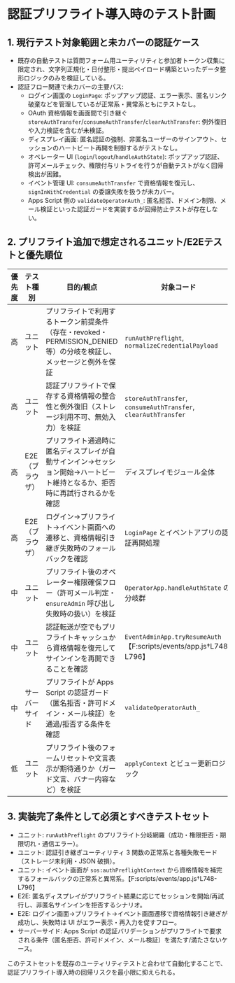 # 認証プリフライト導入時のテスト計画

## 1. 現行テスト対象範囲と未カバーの認証ケース
- 既存の自動テストは質問フォーム用ユーティリティと参加者トークン収集に限定され、文字列正規化・日付整形・提出ペイロード構築といったデータ整形ロジックのみを検証している。
- 認証フロー関連で未カバーの主要パス:
  - ログイン画面の `LoginPage`: ポップアップ認証、エラー表示、匿名リンク破棄などを管理しているが正常系・異常系ともにテストなし。
  - OAuth 資格情報を画面間で引き継ぐ `storeAuthTransfer`/`consumeAuthTransfer`/`clearAuthTransfer`: 例外復旧や入力検証を含むが未検証。
  - ディスプレイ画面: 匿名認証の強制、非匿名ユーザーのサインアウト、セッションのハートビート再開を制御するがテストなし。
  - オペレーター UI (`login`/`logout`/`handleAuthState`): ポップアップ認証、許可メールチェック、権限付与リトライを行うが自動テストがなく回帰検出が困難。
  - イベント管理 UI: `consumeAuthTransfer` で資格情報を復元し、`signInWithCredential` の委譲失敗を扱うが未カバー。
  - Apps Script 側の `validateOperatorAuth_`: 匿名拒否、ドメイン制限、メール検証といった認証ガードを実装するが回帰防止テストが存在しない。

## 2. プリフライト追加で想定されるユニット/E2Eテストと優先順位
| 優先度 | テスト種別 | 目的/観点 | 対象コード |
| --- | --- | --- | --- |
| 高 | ユニット | プリフライトで利用するトークン前提条件（存在・revoked・PERMISSION_DENIED 等）の分岐を検証し、メッセージと例外を保証 | `runAuthPreflight`, `normalizeCredentialPayload` |
| 高 | ユニット | 認証プリフライトで保存する資格情報の整合性と例外復旧（ストレージ利用不可、無効入力）を検証 | `storeAuthTransfer`, `consumeAuthTransfer`, `clearAuthTransfer` |
| 高 | E2E（ブラウザ） | プリフライト通過時に匿名ディスプレイが自動サインイン→セッション開始→ハートビート維持となるか、拒否時に再試行されるかを確認 | ディスプレイモジュール全体 |
| 高 | E2E（ブラウザ） | ログイン→プリフライト→イベント画面への遷移と、資格情報引き継ぎ失敗時のフォールバックを確認 | `LoginPage` とイベントアプリの認証再開処理 |
| 中 | ユニット | プリフライト後のオペレーター権限確保フロー（許可メール判定・`ensureAdmin` 呼び出し失敗時の扱い）を検証 | `OperatorApp.handleAuthState` の分岐群 |
| 中 | ユニット | 認証転送が空でもプリフライトキャッシュから資格情報を復元してサインインを再開できることを確認 | `EventAdminApp.tryResumeAuth`【F:scripts/events/app.js†L748-L796】 |
| 中 | サーバーサイド | プリフライトが Apps Script の認証ガード（匿名拒否・許可ドメイン・メール検証）を通過/拒否する条件を確認 | `validateOperatorAuth_` |
| 低 | ユニット | プリフライト後のフォームリセットや文言表示が期待通りか（ガード文言、バナー内容など）を検証 | `applyContext` とビュー更新ロジック |

## 3. 実装完了条件として必須とすべきテストセット
- ユニット: `runAuthPreflight` のプリフライト分岐網羅（成功・権限拒否・期限切れ・通信エラー）。
- ユニット: 認証引き継ぎユーティリティ 3 関数の正常系と各種失敗モード（ストレージ未利用・JSON 破損）。
- ユニット: イベント画面が `sos:authPreflightContext` から資格情報を補完するフォールバックの正常系と異常系。【F:scripts/events/app.js†L748-L796】
- E2E: 匿名ディスプレイがプリフライト結果に応じてセッションを開始/再試行し、非匿名サインインを拒否するシナリオ。
- E2E: ログイン画面→プリフライト→イベント画面遷移で資格情報引き継ぎが成功し、失敗時は UI がエラー表示・再入力を促すフロー。
- サーバーサイド: Apps Script の認証バリデーションがプリフライトで要求される条件（匿名拒否、許可ドメイン、メール検証）を満たす/満たさないケース。

このテストセットを既存のユーティリティテストと合わせて自動化することで、認証プリフライト導入時の回帰リスクを最小限に抑えられる。
